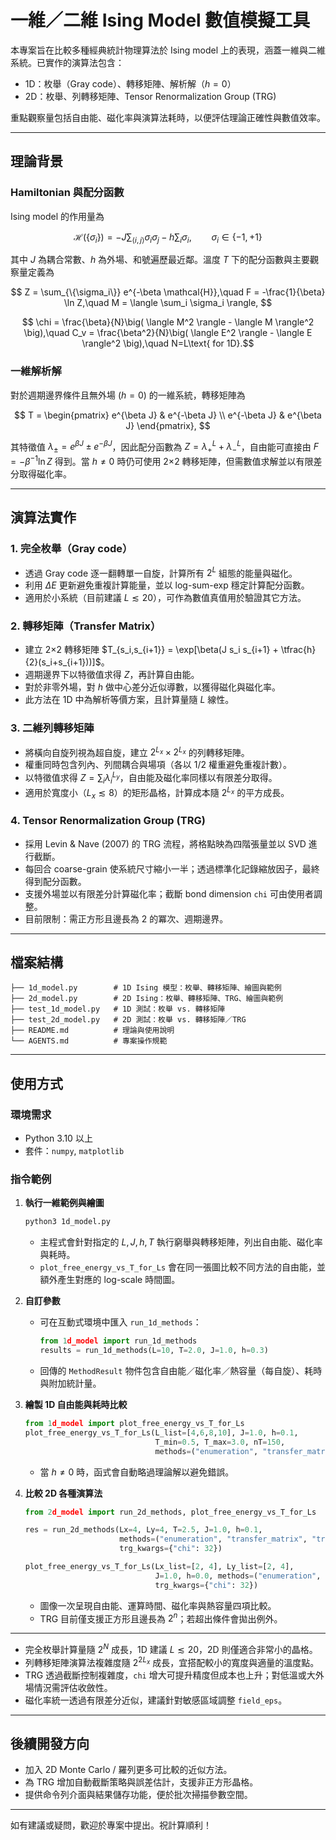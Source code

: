 # 一維／二維 Ising Model 數值模擬工具

本專案旨在比較多種經典統計物理算法於 Ising model 上的表現，涵蓋一維與二維系統。已實作的演算法包含：

- 1D：枚舉（Gray code）、轉移矩陣、解析解（$h=0$）
- 2D：枚舉、列轉移矩陣、Tensor Renormalization Group (TRG)

重點觀察量包括自由能、磁化率與演算法耗時，以便評估理論正確性與數值效率。

---

## 理論背景

### Hamiltonian 與配分函數
Ising model 的作用量為


$$ \mathcal{H}(\{\sigma_i\}) = -J \sum_{\langle i,j \rangle} \sigma_i \sigma_j - h \sum_i \sigma_i,\qquad \sigma_i \in \{-1,+1\} $$

其中 $J$ 為耦合常數、$h$ 為外場、和號遍歷最近鄰。溫度 $T$ 下的配分函數與主要觀察量定義為

$$ Z = \sum_{\{\sigma_i\}} e^{-\beta \mathcal{H}},\quad F = -\frac{1}{\beta} \ln Z,\quad M = \langle \sum_i \sigma_i \rangle, $$

$$ \chi = \frac{\beta}{N}\big( \langle M^2 \rangle - \langle M \rangle^2 \big),\quad C_v = \frac{\beta^2}{N}\big( \langle E^2 \rangle - \langle E \rangle^2 \big),\quad N=L\text{ for 1D}.$$

### 一維解析解
對於週期邊界條件且無外場 ($h=0$) 的一維系統，轉移矩陣為

$$
T = \begin{pmatrix}
e^{\beta J} & e^{-\beta J} \\
e^{-\beta J} & e^{\beta J}
\end{pmatrix},
$$

其特徵值 $\lambda_\pm = e^{\beta J} \pm e^{-\beta J}$，因此配分函數為 $Z = \lambda_+^L + \lambda_-^L$，自由能可直接由 $F = -\beta^{-1} \ln Z$ 得到。當 $h \neq 0$ 時仍可使用 2×2 轉移矩陣，但需數值求解並以有限差分取得磁化率。

---

## 演算法實作

### 1. 完全枚舉（Gray code）
- 透過 Gray code 逐一翻轉單一自旋，計算所有 $2^L$ 組態的能量與磁化。
- 利用 $\Delta E$ 更新避免重複計算能量，並以 log-sum-exp 穩定計算配分函數。
- 適用於小系統（目前建議 $L\lesssim20$），可作為數值真值用於驗證其它方法。

### 2. 轉移矩陣（Transfer Matrix）
- 建立 2×2 轉移矩陣 $T_{s_i,s_{i+1}} = \exp[\beta(J s_i s_{i+1} + \tfrac{h}{2}(s_i+s_{i+1}))]$。
- 週期邊界下以特徵值求得 $Z$，再計算自由能。
- 對於非零外場，對 $h$ 做中心差分近似導數，以獲得磁化與磁化率。
- 此方法在 1D 中為解析等價方案，且計算量隨 $L$ 線性。

### 3. 二維列轉移矩陣
- 將橫向自旋列視為超自旋，建立 $2^{L_x} \times 2^{L_x}$ 的列轉移矩陣。
- 權重同時包含列內、列間耦合與場項（各以 1/2 權重避免重複計數）。
- 以特徵值求得 $Z = \sum_i \lambda_i^{L_y}$，自由能及磁化率同樣以有限差分取得。
- 適用於寬度小（$L_x \lesssim 8$）的矩形晶格，計算成本隨 $2^{L_x}$ 的平方成長。

### 4. Tensor Renormalization Group (TRG)
- 採用 Levin & Nave (2007) 的 TRG 流程，將格點映為四階張量並以 SVD 進行截斷。
- 每回合 coarse-grain 使系統尺寸縮小一半；透過標準化記錄縮放因子，最終得到配分函數。
- 支援外場並以有限差分計算磁化率；截斷 bond dimension `chi` 可由使用者調整。
- 目前限制：需正方形且邊長為 2 的冪次、週期邊界。

---

## 檔案結構

```
├── 1d_model.py        # 1D Ising 模型：枚舉、轉移矩陣、繪圖與範例
├── 2d_model.py        # 2D Ising：枚舉、轉移矩陣、TRG、繪圖與範例
├── test_1d_model.py   # 1D 測試：枚舉 vs. 轉移矩陣
├── test_2d_model.py   # 2D 測試：枚舉 vs. 轉移矩陣／TRG
├── README.md          # 理論與使用說明
└── AGENTS.md          # 專案操作規範
```

---

## 使用方式

### 環境需求
- Python 3.10 以上
- 套件：`numpy`, `matplotlib`

### 指令範例
1. **執行一維範例與繪圖**
   ```bash
   python3 1d_model.py
   ```
   - 主程式會針對指定的 $L, J, h, T$ 執行窮舉與轉移矩陣，列出自由能、磁化率與耗時。
   - `plot_free_energy_vs_T_for_Ls` 會在同一張圖比較不同方法的自由能，並額外產生對應的 log-scale 時間圖。

2. **自訂參數**
   - 可在互動式環境中匯入 `run_1d_methods`：
     ```python
     from 1d_model import run_1d_methods
     results = run_1d_methods(L=10, T=2.0, J=1.0, h=0.3)
     ```
   - 回傳的 `MethodResult` 物件包含自由能／磁化率／熱容量（每自旋）、耗時與附加統計量。

3. **繪製 1D 自由能與耗時比較**
   ```python
   from 1d_model import plot_free_energy_vs_T_for_Ls
   plot_free_energy_vs_T_for_Ls(L_list=[4,6,8,10], J=1.0, h=0.1,
                                T_min=0.5, T_max=3.0, nT=150,
                                methods=("enumeration", "transfer_matrix"))
   ```
   - 當 $h \neq 0$ 時，函式會自動略過理論解以避免錯誤。

4. **比較 2D 各種演算法**
   ```python
   from 2d_model import run_2d_methods, plot_free_energy_vs_T_for_Ls

   res = run_2d_methods(Lx=4, Ly=4, T=2.5, J=1.0, h=0.1,
                        methods=("enumeration", "transfer_matrix", "trg"),
                        trg_kwargs={"chi": 32})

   plot_free_energy_vs_T_for_Ls(Lx_list=[2, 4], Ly_list=[2, 4],
                                J=1.0, h=0.0, methods=("enumeration", "transfer_matrix", "trg"),
                                trg_kwargs={"chi": 32})
   ```
   - 圖像一次呈現自由能、運算時間、磁化率與熱容量四項比較。
   - TRG 目前僅支援正方形且邊長為 $2^n$；若超出條件會拋出例外。

---

- 完全枚舉計算量隨 $2^N$ 成長，1D 建議 $L\lesssim 20$，2D 則僅適合非常小的晶格。
- 列轉移矩陣演算法複雜度隨 $2^{2L_x}$ 成長，宜搭配較小的寬度與適量的溫度點。
- TRG 透過截斷控制複雜度，`chi` 增大可提升精度但成本也上升；對低溫或大外場情況需評估收斂性。
- 磁化率統一透過有限差分近似，建議針對敏感區域調整 `field_eps`。

---

## 後續開發方向
- 加入 2D Monte Carlo / 羅列更多可比較的近似方法。
- 為 TRG 增加自動截斷策略與誤差估計，支援非正方形晶格。
- 提供命令列介面與結果儲存功能，便於批次掃描參數空間。

---

如有建議或疑問，歡迎於專案中提出。祝計算順利！
